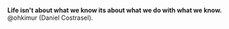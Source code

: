 **Life isn't about what we know its about what we do with what we know.**  @ohkimur (Daniel Costrasel).
